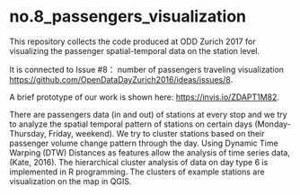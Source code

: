 # no.8_passengers_visualization

This repository collects the code produced at ODD Zurich 2017 for visualizing the passenger spatial-temporal data on the station level.

It is connected to Issue #8： number of passengers traveling visualization https://github.com/OpenDataDayZurich2016/ideas/issues/8.

A brief prototype of our work is shown here: https://invis.io/ZDAPT1M82.

There are passengers data (in and out) of stations at every stop and we try to analyze the spatial temporal pattern of stations on certain days (Monday-Thursday, Friday, weekend). We try to cluster stations based on their passenger volume change pattern through the day. Using Dynamic Time Warping (DTW) Distances as features allow the analysis of time series data, (Kate, 2016). The hierarchical cluster analysis of data on day type 6 is implemented in R programming. The clusters of example stations are visualization on the map in QGIS.
